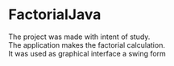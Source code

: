 # FactorialJava
The project was made with intent of study. </br>
The application makes the factorial calculation.</br> 
It was used as graphical interface a swing form
